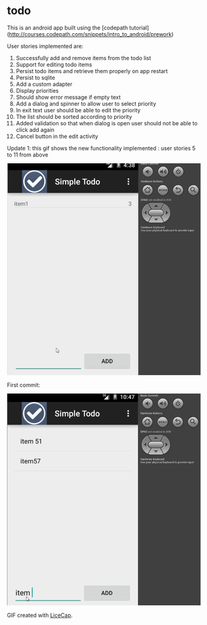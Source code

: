 # todo

This is an android app built using the [codepath tutorial] (http://courses.codepath.com/snippets/intro_to_android/prework)<br>


User stories implemented are: <br>
1. Successfully add and remove items from the todo list<br>
2. Support for editing todo items <br>
3. Persist todo items and retrieve them properly on app restart<br>
4. Persist to sqlite<br>
5. Add a custom adapter<br>
6. Display priorities<br>
7. Should show error message if empty text<br>
8. Add a dialog and spinner to allow user to select priority<br>
9. In exit text user should be able to edit the priority<br>
10. The list should be sorted according to priority<br>
11. Added validation so that when dialog is open user should not be able to click add again<br>
12. Cancel button in the edit activity<br>

Update 1: this gif shows the new functionality implemented : user stories 5 to 11 from above

![alt tag](https://github.com/pshegde/todo/blob/master/gifs/todo1.gif)

First commit:

![alt tag](https://github.com/pshegde/todo/blob/master/gifs/todo.gif)


GIF created with [LiceCap](http://www.cockos.com/licecap/).
